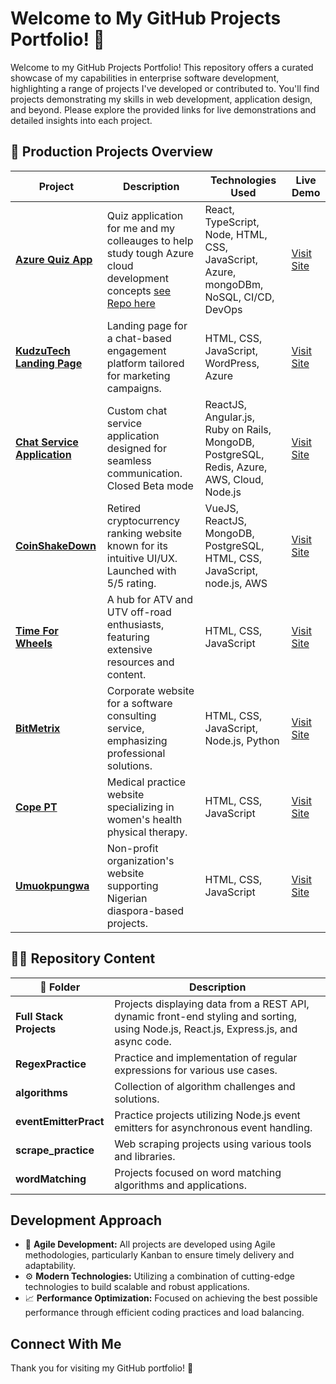 # Welcome to My GitHub Projects Portfolio! 🌟

Welcome to my GitHub Projects Portfolio! This repository offers a curated showcase of my capabilities in enterprise software development, highlighting a range of projects I've developed or contributed to. You'll find projects demonstrating my skills in web development, application design, and beyond. Please explore the provided links for live demonstrations and detailed insights into each project.

## 🚀 Production Projects Overview

| Project | Description | Technologies Used | Live Demo |
|---------|-------------|-------------------|-----------|
| **[Azure Quiz App](https://polite-water-0efd7e10f.5.azurestaticapps.net/)** | Quiz application for me and my colleauges to help study tough Azure cloud development concepts [see Repo here](https://github.com/gnwankpa/az-study-c-quiz-app)| React, TypeScript, Node, HTML, CSS, JavaScript, Azure, mongoDBm, NoSQL, CI/CD, DevOps | [Visit Site](https://polite-water-0efd7e10f.5.azurestaticapps.net/) |
| **[KudzuTech Landing Page](https://kudzutech.com/)** | Landing page for a chat-based engagement platform tailored for marketing campaigns. | HTML, CSS, JavaScript, WordPress, Azure | [Visit Site](https://kudzutech.com/) |
| **[Chat Service Application](https://chatservice.kudzutech.com/app/login)** | Custom chat service application designed for seamless communication. Closed Beta mode | ReactJS, Angular.js, Ruby on Rails, MongoDB, PostgreSQL, Redis, Azure, AWS, Cloud, Node.js | [Visit Site](https://chatservice.kudzutech.com/app/login) |
| **[CoinShakeDown](https://www.producthunt.com/products/coinshakedown)** | Retired cryptocurrency ranking website known for its intuitive UI/UX. Launched with 5/5 rating. | VueJS, ReactJS, MongoDB, PostgreSQL, HTML, CSS, JavaScript, node.js, AWS | [Visit Site](https://www.producthunt.com/products/coinshakedown) |
| **[Time For Wheels](https://www.timeforwheels.com/)** | A hub for ATV and UTV off-road enthusiasts, featuring extensive resources and content. | HTML, CSS, JavaScript | [Visit Site](https://www.timeforwheels.com/) |
| **[BitMetrix](https://bitmetrix.io/)** | Corporate website for a software consulting service, emphasizing professional solutions. | HTML, CSS, JavaScript, Node.js, Python | [Visit Site](https://bitmetrix.io/) |
| **[Cope PT](https://www.copept.com/)** | Medical practice website specializing in women's health physical therapy. | HTML, CSS, JavaScript | [Visit Site](https://www.copept.com/) |
| **[Umuokpungwa](https://umuokpungwa.org/)** | Non-profit organization's website supporting Nigerian diaspora-based projects. | HTML, CSS, JavaScript | [Visit Site](https://umuokpungwa.org/) |


## 👨‍💻 Repository Content

| 📂 Folder | Description |
|-----------|-------------|
| **Full Stack Projects** | Projects displaying data from a REST API, dynamic front-end styling and sorting, using Node.js, React.js, Express.js, and async code. |
| **RegexPractice** | Practice and implementation of regular expressions for various use cases. |
| **algorithms** | Collection of algorithm challenges and solutions. |
| **eventEmitterPract** | Practice projects utilizing Node.js event emitters for asynchronous event handling. |
| **scrape_practice** | Web scraping projects using various tools and libraries. |
| **wordMatching** | Projects focused on word matching algorithms and applications. |





## Development Approach

- 🔄 **Agile Development:** All projects are developed using Agile methodologies, particularly Kanban to ensure timely delivery and adaptability.
- ⚙️ **Modern Technologies:** Utilizing a combination of cutting-edge technologies to build scalable and robust applications.
- 📈 **Performance Optimization:** Focused on achieving the best possible performance through efficient coding practices and load balancing.

## Connect With Me


Thank you for visiting my GitHub portfolio! 🚀

